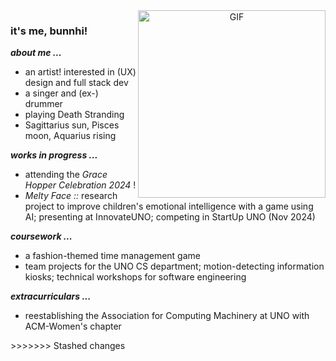 <a target="_blank" align="center">
  <img align="right" top="500" width="300" alt="GIF" 
    src="https://media.giphy.com/media/LpDiryMEixuceVyRMi/giphy.gif?cid=ecf05e47w54h3x63colhuydc5q8wcn1qj5btz9xiw5vx1rng&ep=v1_gifs_search&rid=giphy.gif&ct=g"></a>  

### it's me, bunnhi!

_**about me ...**_
<ul>
  <li>an artist! interested in (UX) design and full stack dev
  <li>a singer and (ex-) drummer
  <li>playing Death Stranding
  <li> Sagittarius sun, Pisces moon, Aquarius rising
</ul>

_**works in progress ...**_
<ul>
  <li>attending the <em>Grace Hopper Celebration 2024</em> !
  <li><em>Melty Face :: </em> research project to improve children's emotional intelligence with a game using AI; presenting at InnovateUNO; competing in StartUp UNO (Nov 2024)
</ul>

_**coursework ...**_
<ul>
  <li>a fashion-themed time management game
  <li>team projects for the UNO CS department; motion-detecting information kiosks; technical workshops for software engineering
</ul>

_**extracurriculars ...**_
<ul>
  <li>reestablishing the Association for Computing Machinery at UNO with ACM-Women's chapter 
</ul>
>>>>>>> Stashed changes

<!--
**bunnhimaybe/bunnhimaybe** is a ✨ _special_ ✨ repository because its `README.md` (this file) appears on your GitHub profile.

Here are some ideas to get you started:

- 🔭 I’m currently working on ...
- 🌱 I’m currently learning ...
- 👯 I’m looking to collaborate on ...
- 🤔 I’m looking for help with ...
- 💬 Ask me about ...
- 📫 How to reach me: ...
- 😄 Pronouns: ...
- ⚡ Fun fact: ...

<div id="header" align="center">
  <img src="https://media.giphy.com/media/WgncljJskOk6SsyiRz/giphy.gif" width="100"/>
</div>
-->
